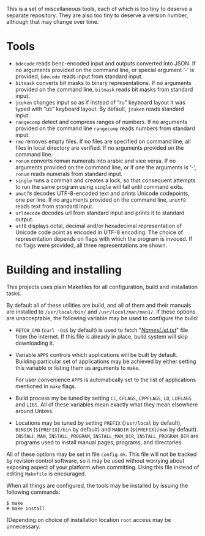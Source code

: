 This is a set of miscellaneous tools, each of which is too tiny to deserve a
separate repository.  They are also too tiny to deserve a version number,
although that may change over time.

# Tools

* `bdecode` reads benc-encoded input and outputs converted into JSON. If no
  arguments provided on the command line, or special argument ‘-’ is provided,
  `bdecode` reads input from standard input.
* `bitmask` converts bit masks to binary representations.  If no arguments
  provided on the command line, `bitmask` reads bit masks from standard input.
* `jcuken` changes input so as if instead of “ru” keyboard layout it was typed
  with “us” keyboard layout. By default, `jcuken` reads standard input.
* `rangecomp` detect and compress ranges of numbers. If no arguments provided
  on the command line `rangecomp` reads numbers from standard input.
* `rme` removes empty files. If no files are specified on command line, all
  files in local directory are verified. If no arguments provided on the command
  line.
* `ronum` converts roman numerals into arabic and vice versa. If no arguments
  provided on the command line, or if one the arguments is ‘-’, `ronum` reads
  numerals from standard input.
* `single` runs a comman and creates a lock, so that consequent attempts to
  run the same program using `single` will fail until command exits.
* `unutf8` decodes UTF-8-encoded text and prints Unicode codepoints, one per
  line. If no arguments provided on the command line, `unutf8` reads text from
  standard input.
* `urldecode` decodes url from standard input and prints it to standard output.
* `utf8` displays octal, decimal and/or hexadecimal representation of Unicode
  code point as encoded in UTF-8 encoding. The choice of representation depends
  on flags with which the program is invoced.  If no flags were provided, all
  three representations are shown.

# Building and installing

This projects uses plain Makefiles for all configuration, build and installation
tasks.

By default all of these utilities are build, and all of them and their manuals
are installed to `/usr/local/bin/` and `/usr/local/man/man1/`.  If these options
are unacceptable, the following variable may be used to configure the build:

* `FETCH_CMD` (`curl -OsS` by default) is used to fetch
  "*[NamesList.txt](http://unicode.org/Public/UNIDATA/NamesList.txt)*" file
  from the internet.  If this file is already in place, build system will skip
  downloading it.
* Variable `APPS` controls which applications will be built by default.
  Building particular set of applications may be achieved by either setting this
  variable or listing them as arguments to `make`.

  For user convenience `APPS` is automatically set to the list of applications
  mentioned in `make` flags.
* Build process my be tuned by setting `CC`, `CFLAGS`, `CPPFLAGS`, `LD`,
  `LDFLAGS` and `LIBS`.  All of these variables mean exactly what they mean
  elsewhere around Unixes.
* Locations may be tuned by setting `PREFIX` (`/usr/local` by default), `BINDIR`
  (`${PREFIX}/bin` by default) and `MANDIR` (`${PREFIX}/man` by default).
  `INSTALL_MAN`, `INSTALL_PROGRAM`, `INSTALL_MAN_DIR`, `INSTALL_PROGRAM_DIR`
  are programs used to install manual pages, programs, and directories.

All of these options may be set in file `config.mk`.  This file will not be
tracked by revision control software, so it may be used without worrying about
exposing aspect of your platform when committing.  Using this file instead of
editing `Makefile` is encouraged.

When all things are configured, the tools may be installed by issuing the
following commands:

```
$ make
# make install
```

(Depending on choice of installation location `root` access may be unnecessary.
